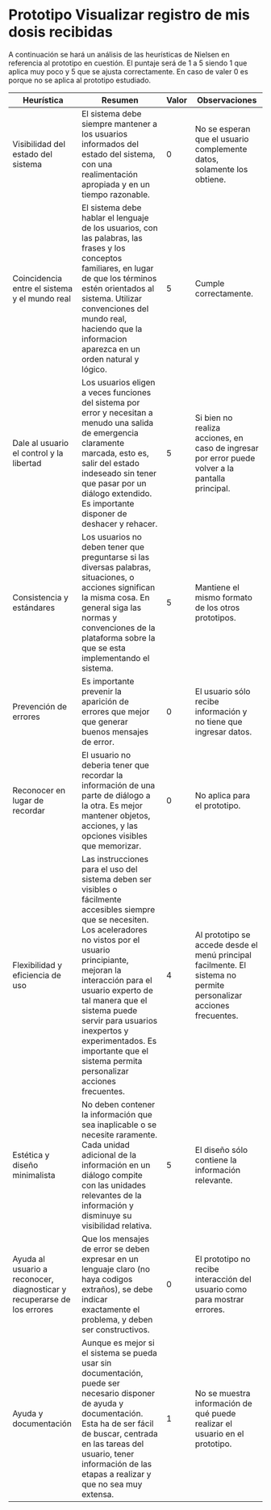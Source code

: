 # Prototipo Visualizar registro de mis dosis recibidas

A continuación se hará un análisis de las heurísticas de Nielsen en referencia al prototipo en cuestión. El puntaje será de 1 a 5 siendo 1 que aplica muy poco y 5 que se ajusta correctamente. En caso de valer 0 es porque no se aplica al prototipo estudiado.

| Heurística | Resumen | Valor | Observaciones |
|------------|---------|-------|---------------|
| Visibilidad del estado del sistema | El sistema debe siempre mantener a los usuarios informados del estado del sistema, con una realimentación apropiada y en un tiempo razonable. | 0 | No se esperan que el usuario complemente datos, solamente los obtiene. |
| Coincidencia entre el sistema y el mundo real | El sistema debe hablar el lenguaje de los usuarios, con las palabras, las frases y los conceptos familiares, en lugar de que los términos estén orientados al sistema. Utilizar convenciones del mundo real, haciendo que la informacion aparezca en un orden natural y lógico. | 5 | Cumple correctamente. |
| Dale al usuario el control y la libertad | Los usuarios eligen a veces funciones del sistema por error y necesitan a menudo una salida de emergencia claramente marcada, esto es, salir del estado indeseado sin tener que pasar por un diálogo extendido. Es importante disponer de deshacer y rehacer. | 5 | Si bien no realiza acciones, en caso de ingresar por error puede volver a la pantalla principal. |
| Consistencia y estándares | Los usuarios no deben tener que preguntarse si las diversas palabras, situaciones, o acciones significan la misma cosa. En general siga las normas y convenciones de la plataforma sobre la que se esta implementando el sistema. | 5 | Mantiene el mismo formato de los otros prototipos. |
 Prevención de errores | Es importante prevenir la aparición de errores que mejor que generar buenos mensajes de error. | 0 | El usuario sólo recibe información y no tiene que ingresar datos. |
| Reconocer en lugar de recordar | El usuario no deberia tener que recordar la información de una parte de diálogo a la otra. Es mejor mantener objetos, acciones, y las opciones visibles que memorizar. | 0 | No aplica para el prototipo. |
| Flexibilidad y eficiencia de uso | Las instrucciones para el uso del sistema deben ser visibles o fácilmente accesibles siempre que se necesiten. Los aceleradores no vistos por el usuario principiante, mejoran la interacción para el usuario experto de tal manera que el sistema puede servir para usuarios inexpertos y experimentados. Es importante que el sistema permita personalizar acciones frecuentes. | 4 | Al prototipo se accede desde el menú principal facilmente. El sistema no permite personalizar acciones frecuentes. |
| Estética y diseño minimalista | No deben contener la información que sea inaplicable o se necesite raramente. Cada unidad adicional de la información en un diálogo compite con las unidades relevantes de la información y disminuye su visibilidad relativa. | 5 | El diseño sólo contiene la información relevante. |
| Ayuda al usuario a reconocer, diagnosticar y recuperarse de los errores | Que los mensajes de error se deben expresar en un lenguaje claro (no haya codigos extraños), se debe indicar exactamente el problema, y deben ser constructivos. | 0 | El prototipo no recibe interacción del usuario como para mostrar errores. |
| Ayuda y documentación | Aunque es mejor si el sistema se pueda usar sin documentación, puede ser necesario disponer de ayuda y documentación. Esta ha de ser fácil de buscar, centrada en las tareas del usuario, tener información de las etapas a realizar y que no sea muy extensa. | 1 | No se muestra información de qué puede realizar el usuario en el prototipo. |
